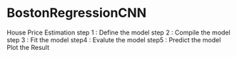 # BostonRegressionCNN
House Price Estimation
step 1 : Define the model
step 2 : Compile the model
step 3 : Fit the model
step4 : Evalute the model
step5 : Predict the model
Plot the Result

